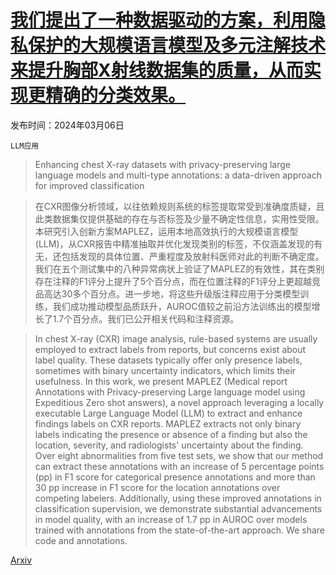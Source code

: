 # [我们提出了一种数据驱动的方案，利用隐私保护的大规模语言模型及多元注解技术来提升胸部X射线数据集的质量，从而实现更精确的分类效果。](https://arxiv.org/abs/2403.04024)

发布时间：2024年03月06日

`LLM应用`

> Enhancing chest X-ray datasets with privacy-preserving large language models and multi-type annotations: a data-driven approach for improved classification

> 在CXR图像分析领域，以往依赖规则系统的标签提取常受到准确度质疑，且此类数据集仅提供基础的存在与否标签及少量不确定性信息，实用性受限。本研究引入创新方案MAPLEZ，运用本地高效执行的大规模语言模型(LLM)，从CXR报告中精准抽取并优化发现类别的标签，不仅涵盖发现的有无，还包括发现的具体位置、严重程度及放射科医师对此的判断不确定度。我们在五个测试集中的八种异常病状上验证了MAPLEZ的有效性，其在类别存在注释的F1评分上提升了5个百分点，而在位置注释的F1评分上更超越竞品高达30多个百分点。进一步地，将这些升级版注释应用于分类模型训练，我们成功推动模型品质跃升，AUROC值较之前沿方法训练出的模型增长了1.7个百分点。我们已公开相关代码和注释资源。

> In chest X-ray (CXR) image analysis, rule-based systems are usually employed to extract labels from reports, but concerns exist about label quality. These datasets typically offer only presence labels, sometimes with binary uncertainty indicators, which limits their usefulness. In this work, we present MAPLEZ (Medical report Annotations with Privacy-preserving Large language model using Expeditious Zero shot answers), a novel approach leveraging a locally executable Large Language Model (LLM) to extract and enhance findings labels on CXR reports. MAPLEZ extracts not only binary labels indicating the presence or absence of a finding but also the location, severity, and radiologists' uncertainty about the finding. Over eight abnormalities from five test sets, we show that our method can extract these annotations with an increase of 5 percentage points (pp) in F1 score for categorical presence annotations and more than 30 pp increase in F1 score for the location annotations over competing labelers. Additionally, using these improved annotations in classification supervision, we demonstrate substantial advancements in model quality, with an increase of 1.7 pp in AUROC over models trained with annotations from the state-of-the-art approach. We share code and annotations.

[Arxiv](https://arxiv.org/abs/2403.04024)